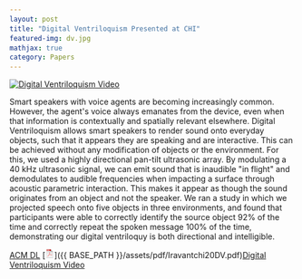 ```yaml
---
layout: post
title: "Digital Ventriloquism Presented at CHI"
featured-img: dv.jpg
mathjax: true
category: Papers
---
```



[![Digital Ventriloquism Video](http://img.youtube.com/vi/FopG9PsKZXg/0.jpg)](https://www.youtube.com/watch?v=FopG9PsKZXg "Digital Ventriloquism")


Smart speakers with voice agents are becoming increasingly common. However, the agent's voice always emanates from the device, even when that information is contextually and spatially relevant elsewhere. Digital Ventriloquism allows smart speakers to render sound onto everyday objects, such that it appears they are speaking and are interactive. This can be achieved without any modification of objects or the environment. For this, we used a highly directional pan-tilt ultrasonic array. By modulating a 40 kHz ultrasonic signal, we can emit sound that is inaudible "in flight" and demodulates to audible frequencies when impacting a surface through acoustic parametric interaction. This makes it appear as though the sound originates from an object and not the speaker. We ran a study in which we projected speech onto five objects in three environments, and found that participants were able to correctly identify the source object 92% of the time and correctly repeat the spoken message 100% of the time, demonstrating our digital ventriloquy is both directional and intelligible.

[ACM DL](https://dl.acm.org/doi/abs/10.1145/3313831.3376503) [![pdf](/assets/icons16/pdf-icon.png)]({{ BASE_PATH }}/assets/pdf/Iravantchi20DV.pdf)[Digital Ventriloquism Video](https://www.youtube.com/watch?v=FopG9PsKZXg)